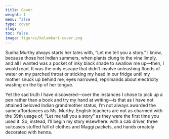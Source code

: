 ```yaml
---
title: Cover
weight: 1
menu: false
type: cover
slug: .
toc: false
image: figures/kalamkari-cover.png
---
```


Sudha Murthy always starts her tales with, “Let me tell you a story.” I know, because those hot Indian summers, when plants clung to the vine limply, and all I wanted was a pocket of inky black shade to swallow me up—then, I would read. It was the only escape that didn’t involve unleashing floods of water on my parched throat or sticking my head in our fridge until my mother snuck up behind me, eyes narrowed, reprimands about electricity wasting on the tip of her tongue.

Yet the sad truth I have discovered—over the instances I chose to pick up a pen rather than a book and try my hand at writing—is that as I have not attained beloved Indian grandmother status, I’m not always awarded the same affordances as Ms. Murthy. English teachers are not as charmed with the 39th usage of, “Let me tell you a story” as they were the first time you used it. So, instead, I’ll begin my story elsewhere: with a cab driver, three suitcases stuffed full of clothes and Maggi packets, and hands ornately decorated with henna.
